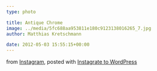 ```yaml
---
type: photo

title: Antique Chrome
image: ../media/5fc688aa953811e180c9123138016265_7.jpg
author: Matthias Kretschmann

date: 2012-05-03 15:55:15+00:00
---
```


from [Instagram](http://instagr.am), posted with [Instagrate to WordPress](http://www.polevaultweb.com/plugins/instagrate-to-wordpress/)

